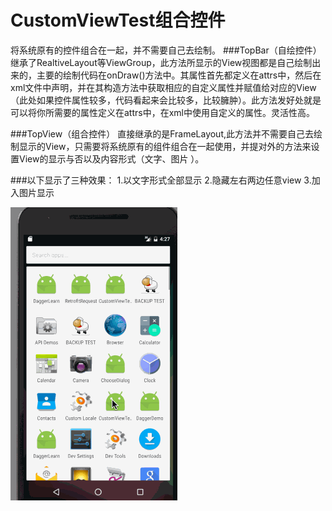 # CustomViewTest组合控件
   将系统原有的控件组合在一起，并不需要自己去绘制。
###TopBar（自绘控件）
继承了RealtiveLayout等ViewGroup，此方法所显示的View视图都是自己绘制出来的，主要的绘制代码在onDraw()方法中。其属性首先都定义在attrs中，然后在xml文件中声明，并在其构造方法中获取相应的自定义属性并赋值给对应的View（此处如果控件属性较多，代码看起来会比较多，比较臃肿）。此方法发好处就是可以将你所需要的属性定义在attrs中，在xml中使用自定义的属性。灵活性高。

###TopView（组合控件）
直接继承的是FrameLayout,此方法并不需要自己去绘制显示的View，只需要将系统原有的组件组合在一起使用，并提对外的方法来设置View的显示与否以及内容形式（文字、图片 ）。

###以下显示了三种效果：
1.以文字形式全部显示
2.隐藏左右两边任意view
3.加入图片显示


![image](https://github.com/maqingwei/CustomViewTest/raw/master/screenshots/aaa.gif)
